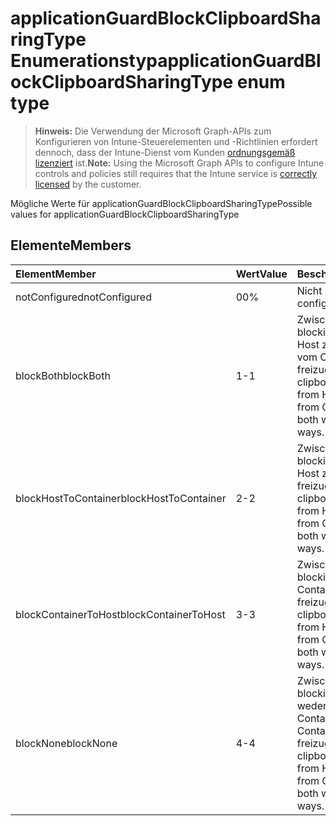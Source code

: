 # <a name="applicationguardblockclipboardsharingtype-enum-type"></a><span data-ttu-id="59b1e-101">applicationGuardBlockClipboardSharingType Enumerationstyp</span><span class="sxs-lookup"><span data-stu-id="59b1e-101">applicationGuardBlockClipboardSharingType enum type</span></span>

> <span data-ttu-id="59b1e-102">**Hinweis:** Die Verwendung der Microsoft Graph-APIs zum Konfigurieren von Intune-Steuerelementen und -Richtlinien erfordert dennoch, dass der Intune-Dienst vom Kunden [ordnungsgemäß lizenziert](https://go.microsoft.com/fwlink/?linkid=839381) ist.</span><span class="sxs-lookup"><span data-stu-id="59b1e-102">**Note:** Using the Microsoft Graph APIs to configure Intune controls and policies still requires that the Intune service is [correctly licensed](https://go.microsoft.com/fwlink/?linkid=839381) by the customer.</span></span>

<span data-ttu-id="59b1e-103">Mögliche Werte für applicationGuardBlockClipboardSharingType</span><span class="sxs-lookup"><span data-stu-id="59b1e-103">Possible values for applicationGuardBlockClipboardSharingType</span></span>
## <a name="members"></a><span data-ttu-id="59b1e-104">Elemente</span><span class="sxs-lookup"><span data-stu-id="59b1e-104">Members</span></span>
|<span data-ttu-id="59b1e-105">Element</span><span class="sxs-lookup"><span data-stu-id="59b1e-105">Member</span></span>|<span data-ttu-id="59b1e-106">Wert</span><span class="sxs-lookup"><span data-stu-id="59b1e-106">Value</span></span>|<span data-ttu-id="59b1e-107">Beschreibung</span><span class="sxs-lookup"><span data-stu-id="59b1e-107">Description</span></span>|
|:---|:---|:---|
|<span data-ttu-id="59b1e-108">notConfigured</span><span class="sxs-lookup"><span data-stu-id="59b1e-108">notConfigured</span></span>|<span data-ttu-id="59b1e-109">0</span><span class="sxs-lookup"><span data-stu-id="59b1e-109">0%</span></span>|<span data-ttu-id="59b1e-110">Nicht konfiguriert</span><span class="sxs-lookup"><span data-stu-id="59b1e-110">Not configured</span></span>|
|<span data-ttu-id="59b1e-111">blockBoth</span><span class="sxs-lookup"><span data-stu-id="59b1e-111">blockBoth</span></span>|<span data-ttu-id="59b1e-112">1</span><span class="sxs-lookup"><span data-stu-id="59b1e-112">-1</span></span>|<span data-ttu-id="59b1e-113">Zwischenablage blockieren, um Daten vom Host zum Container und vom Container zum Host freizugeben</span><span class="sxs-lookup"><span data-stu-id="59b1e-113">Block clipboard to share data from Host to Container, or from Container to Host, or both ways, or neither ways.</span></span>|
|<span data-ttu-id="59b1e-114">blockHostToContainer</span><span class="sxs-lookup"><span data-stu-id="59b1e-114">blockHostToContainer</span></span>|<span data-ttu-id="59b1e-115">2</span><span class="sxs-lookup"><span data-stu-id="59b1e-115">-2</span></span>|<span data-ttu-id="59b1e-116">Zwischenablage blockieren, um Daten vom Host zum Container freizugeben</span><span class="sxs-lookup"><span data-stu-id="59b1e-116">Block clipboard to share data from Host to Container, or from Container to Host, or both ways, or neither ways.</span></span>|
|<span data-ttu-id="59b1e-117">blockContainerToHost</span><span class="sxs-lookup"><span data-stu-id="59b1e-117">blockContainerToHost</span></span>|<span data-ttu-id="59b1e-118">3</span><span class="sxs-lookup"><span data-stu-id="59b1e-118">-3</span></span>|<span data-ttu-id="59b1e-119">Zwischenablage blockieren, um Daten vom Container zum Host freizugeben</span><span class="sxs-lookup"><span data-stu-id="59b1e-119">Block clipboard to share data from Host to Container, or from Container to Host, or both ways, or neither ways.</span></span>|
|<span data-ttu-id="59b1e-120">blockNone</span><span class="sxs-lookup"><span data-stu-id="59b1e-120">blockNone</span></span>|<span data-ttu-id="59b1e-121">4</span><span class="sxs-lookup"><span data-stu-id="59b1e-121">-4</span></span>|<span data-ttu-id="59b1e-122">Zwischenablage blockieren, um Daten weder vom Host zum Container noch vom Container zum Host freizugeben</span><span class="sxs-lookup"><span data-stu-id="59b1e-122">Block clipboard to share data from Host to Container, or from Container to Host, or both ways, or neither ways.</span></span>|








